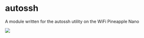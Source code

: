# autossh

A module written for the autossh utility on the WiFi Pineapple Nano

![](http://i.imgur.com/8Y4AweD.png)
